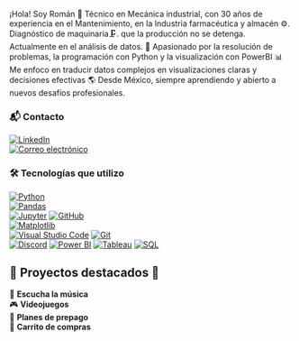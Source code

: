 ¡Hola! Soy Román
🔧 Técnico en Mecánica industrial, con 30 años de experiencia en el Mantenimiento, en la Industria farmacéutica y almacén ⚙️.
Diagnóstico de maquinaria🗜️. que la producción no se detenga.
Actualmente en el análisis de datos.
🧠 Apasionado por la resolución de problemas, la programación con Python y la visualización con PowerBI
📊 Me enfoco en traducir datos complejos en visualizaciones claras y decisiones efectivas
🌎 Desde México, siempre aprendiendo y abierto a nuevos desafíos profesionales.

### 📬 Contacto
[![LinkedIn](https://img.shields.io/badge/LinkedIn-0A66C2?style=for-the-badge&logo=linkedin&logoColor=white)](www.linkedin.com/in/roman-garay-pérez-202b09139)  
[![Correo electrónico](https://img.shields.io/badge/Correo%20electr%C3%B3nico-D14836?style=for-the-badge&logo=gmail&logoColor=white)](mailto:tu-garay2772gmail.com)

### 🛠️ Tecnologías que utilizo  

[![Python](https://img.shields.io/badge/Python-3776AB?style=for-the-badge&logo=python&logoColor=white)](https://www.python.org/)  
[![Pandas](https://img.shields.io/badge/Pandas-150458?style=for-the-badge&logo=pandas&logoColor=white)](https://pandas.pydata.org/)  
[![Jupyter](https://img.shields.io/badge/Jupyter-F37626?style=for-the-badge&logo=jupyter&logoColor=white)](https://jupyter.org/)
[![GitHub](https://img.shields.io/badge/GitHub-181717?style=for-the-badge&logo=github&logoColor=white)](https://github.com/)  
[![Matplotlib](https://img.shields.io/badge/Matplotlib-11557C?style=for-the-badge&logo=plotly&logoColor=white)](https://matplotlib.org/)  
[![Visual Studio Code](https://img.shields.io/badge/VS_Code-007ACC?style=for-the-badge&logo=visual-studio-code&logoColor=white)](https://code.visualstudio.com/)
[![Git](https://img.shields.io/badge/Git-F05032?style=for-the-badge&logo=git&logoColor=white)](https://git-scm.com/)  
[![Discord](https://img.shields.io/badge/Discord-5865F2?style=for-the-badge&logo=discord&logoColor=white)](https://discord.com/)
[![Power BI](https://img.shields.io/badge/Power%20BI-F2C811?style=for-the-badge&logo=powerbi&logoColor=black)](https://powerbi.microsoft.com/)
[![Tableau](https://img.shields.io/badge/Tableau-E97627?style=for-the-badge&logo=tableau&logoColor=white)](https://www.tableau.com/)
[![SQL](https://img.shields.io/badge/SQL-4479A1?style=for-the-badge&logo=postgresql&logoColor=white)](https://www.postgresql.org/)

## 🚀 Proyectos destacados 🚀

🎵 **Escucha la música**  
🎮 **Videojuegos**  
📱 **Planes de prepago**  
🛒 **Carrito de compras**





